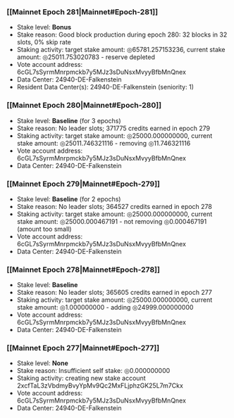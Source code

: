 ### [[Mainnet Epoch 281|Mainnet#Epoch-281]]
* Stake level: **Bonus**
* Stake reason: Good block production during epoch 280: 32 blocks in 32 slots, 0% skip rate
* Staking activity: target stake amount: ◎65781.257153236, current stake amount: ◎25011.753020783 - reserve depleted
* Vote account address: 6cGL7sSyrmMnrpmckb7y5MJz3sDuNsxMvyyBfbMnQnex
* Data Center: 24940-DE-Falkenstein
* Resident Data Center(s): 24940-DE-Falkenstein (seniority: 1)
### [[Mainnet Epoch 280|Mainnet#Epoch-280]]
* Stake level: **Baseline** (for 3 epochs)
* Stake reason: No leader slots; 371775 credits earned in epoch 279
* Staking activity: target stake amount: ◎25000.000000000, current stake amount: ◎25011.746321116 - removing ◎11.746321116
* Vote account address: 6cGL7sSyrmMnrpmckb7y5MJz3sDuNsxMvyyBfbMnQnex
* Data Center: 24940-DE-Falkenstein
### [[Mainnet Epoch 279|Mainnet#Epoch-279]]
* Stake level: **Baseline** (for 2 epochs)
* Stake reason: No leader slots; 364527 credits earned in epoch 278
* Staking activity: target stake amount: ◎25000.000000000, current stake amount: ◎25000.000467191 - not removing ◎0.000467191 (amount too small)
* Vote account address: 6cGL7sSyrmMnrpmckb7y5MJz3sDuNsxMvyyBfbMnQnex
* Data Center: 24940-DE-Falkenstein
### [[Mainnet Epoch 278|Mainnet#Epoch-278]]
* Stake level: **Baseline**
* Stake reason: No leader slots; 365605 credits earned in epoch 277
* Staking activity: target stake amount: ◎25000.000000000, current stake amount: ◎1.000000000 - adding ◎24999.000000000
* Vote account address: 6cGL7sSyrmMnrpmckb7y5MJz3sDuNsxMvyyBfbMnQnex
* Data Center: 24940-DE-Falkenstein
### [[Mainnet Epoch 277|Mainnet#Epoch-277]]
* Stake level: **None**
* Stake reason: Insufficient self stake: ◎0.000000000
* Staking activity: creating new stake account 2xcfTaL3zVbdmyBvyYpMv9Qc2MxFLjphzGK25L7m7Ckx
* Vote account address: 6cGL7sSyrmMnrpmckb7y5MJz3sDuNsxMvyyBfbMnQnex
* Data Center: 24940-DE-Falkenstein